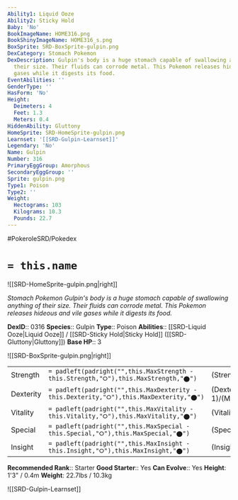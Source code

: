 ```yaml
---
Ability1: Liquid Ooze
Ability2: Sticky Hold
Baby: 'No'
BookImageName: HOME316.png
BookShinyImageName: HOME316_s.png
BoxSprite: SRD-BoxSprite-gulpin.png
DexCategory: Stomach Pokemon
DexDescription: Gulpin's body is a huge stomach capable of swallowing anything of
  their size. Their fluids can corrode metal. This Pokemon releases hideous and vile
  gases while it digests its food.
EventAbilities: ''
GenderType: ''
HasForm: 'No'
Height:
  Deimeters: 4
  Feet: 1.3
  Meters: 0.4
HiddenAbility: Gluttony
HomeSprite: SRD-HomeSprite-gulpin.png
Learnset: '[[SRD-Gulpin-Learnset]]'
Legendary: 'No'
Name: Gulpin
Number: 316
PrimaryEggGroup: Amorphous
SecondaryEggGroup: ''
Sprite: gulpin.png
Type1: Poison
Type2: ''
Weight:
  Hectograms: 103
  Kilograms: 10.3
  Pounds: 22.7
---
```


#PokeroleSRD/Pokedex

# `= this.name`

![[SRD-HomeSprite-gulpin.png|right]]

*Stomach Pokemon*
*Gulpin's body is a huge stomach capable of swallowing anything of their size. Their fluids can corrode metal. This Pokemon releases hideous and vile gases while it digests its food.*

**DexID**:: 0316
**Species**:: Gulpin
**Type**:: Poison
**Abilities**:: [[SRD-Liquid Ooze|Liquid Ooze]] / [[SRD-Sticky Hold|Sticky Hold]] ([[SRD-Gluttony|Gluttony]])
**Base HP**:: 3

![[SRD-BoxSprite-gulpin.png|right]]

|           |                                                                                        |                                          |
| --------- | -------------------------------------------------------------------------------------- | ---------------------------------------- |
| Strength  | `= padleft(padright("",this.MaxStrength - this.Strength,"⭘"),this.MaxStrength,"⬤")`    | (Strength::1)/(MaxStrength::3)   |
| Dexterity | `= padleft(padright("",this.MaxDexterity - this.Dexterity,"⭘"),this.MaxDexterity,"⬤")` | (Dexterity:: 1)/(MaxDexterity::3) |
| Vitality  | `= padleft(padright("",this.MaxVitality - this.Vitality,"⭘"),this.MaxVitality,"⬤")`    | (Vitality::2)/(MaxVitality::4)   |
| Special   | `= padleft(padright("",this.MaxSpecial - this.Special,"⭘"),this.MaxSpecial,"⬤")`       | (Special::1)/(MaxSpecial::3)     |
| Insight   | `= padleft(padright("",this.MaxInsight - this.Insight,"⭘"),this.MaxInsight,"⬤")`       | (Insight::2)/(MaxInsight::4)     |

**Recommended Rank**:: Starter
**Good Starter**:: Yes
**Can Evolve**:: Yes
**Height**: 1'3" / 0.4m
**Weight**: 22.7lbs / 10.3kg

![[SRD-Gulpin-Learnset]]